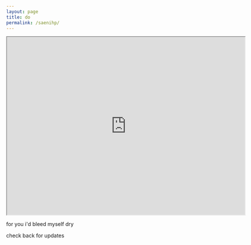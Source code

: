 ```yaml
---
layout: page
title: do 
permalink: /saenihp/
---
```


<iframe src="https://drive.google.com/file/d/1ZIRg9_OO6FmkrTTeOFfmUAv8yOCQ0TdI/preview" width="640" height="480"></iframe>

for you i'd bleed myself dry  

check back for updates
